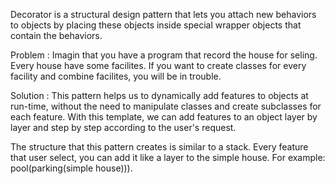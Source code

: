 Decorator is a structural design pattern that lets you attach new behaviors to objects by placing these objects inside special wrapper objects that contain the behaviors.

Problem : Imagin that you have a program that record the house for seling. Every house have some facilites. If you want to create classes for every facility and combine facilites, you will be in trouble.

Solution : This pattern helps us to dynamically add features to objects at run-time, without the need to manipulate classes and create subclasses for each feature. With this template, we can add features to an object layer by layer and step by step according to the user's request.

The structure that this pattern creates is similar to a stack. Every feature that user select, you can add it like a layer to the simple house. For example: pool(parking(simple house))).
